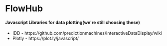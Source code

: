 # FlowHub

<h4>Javascript Libraries for data plotting(we're still choosing these)</h4>

<ul>
  <li>IDD - https://github.com/predictionmachines/InteractiveDataDisplay/wiki</li>
  <li>Plotly -  https://plot.ly/javascript/</li>
</ul>
